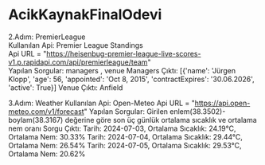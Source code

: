 # AcikKaynakFinalOdevi
2.Adım: PremierLeague <br>
    Kullanılan Api: Premier League Standings <br>
    Api URL = "https://heisenbug-premier-league-live-scores-v1.p.rapidapi.com/api/premierleague/team" <br>
    Yapılan Sorgular: managers , venue
    Managers Çıktı: [{'name': 'Jürgen Klopp', 'age': 56, 'appointed': 'Oct 8, 2015', 'contractExpires': '30.06.2026', 'active': True}]
    Venue Çıktı: Anfield

3.Adım: Weather
    Kullanılan Api: Open-Meteo
    Api URL = "https://api.open-meteo.com/v1/forecast"
    Yapılan Sorgular: Girilen enlem(38.3502)-boylam(38.3167) değerine göre son üç günlük ortalama sıcaklık ve ortalama nem oranı
    Sorgu Çıktı: 
                Tarih: 2024-07-03, Ortalama Sıcaklık: 24.19°C, Ortalama Nem: 30.33%
                Tarih: 2024-07-04, Ortalama Sıcaklık: 29.44°C, Ortalama Nem: 26.54%
                Tarih: 2024-07-05, Ortalama Sıcaklık: 29.53°C, Ortalama Nem: 20.62%
